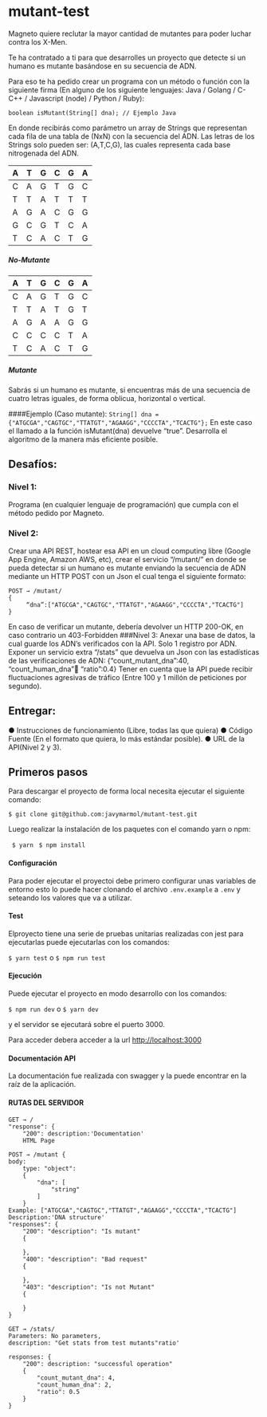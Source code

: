 # mutant-test
Magneto quiere reclutar la mayor cantidad de mutantes para poder luchar contra los X-Men.

Te ha contratado a ti para que desarrolles un proyecto que detecte si un humano es mutante basándose en su secuencia de ADN.

Para eso te ha pedido crear un programa con un método o función con la siguiente firma (En alguno de los siguiente lenguajes: Java / Golang / C-C++ / Javascript (node) / Python / Ruby):

`boolean isMutant(String[] dna); // Ejemplo Java`

En donde recibirás como parámetro un array de Strings que representan cada fila de una tabla de (NxN) con la secuencia del ADN. Las letras de los Strings solo pueden ser: (A,T,C,G), las cuales representa cada base nitrogenada del ADN.

| A | T | G | C | G | A |   
|---|---|---|---|---|---|   
| C | A | G | T | G | C |   
| T | T | A | T | T | T |   
| A | G | A | C | G | G |   
| G | C | G | T | C | A |   
| T | C | A | C | T | G |   

##### No-Mutante 

| A | T | G | C | G | A |
|---|---|---|---|---|---|
| C | A | G | T | G | C |
| T | T | A | T | G | T |
| A | G | A | A | G | G |
| C | C | C | C | T | A |
| T | C | A | C | T | G |

##### Mutante
Sabrás si un humano es mutante, si encuentras ​más de una secuencia de cuatro letras
iguales,​ de forma oblicua, horizontal o vertical.

####Ejemplo (Caso mutante):
`String[] dna = {"ATGCGA","CAGTGC","TTATGT","AGAAGG","CCCCTA","TCACTG"};` 
En este caso el llamado a la función isMutant(dna) devuelve “true”.
Desarrolla el algoritmo de la manera más eficiente posible.
                                                                                                                                                 
## Desafíos:
### Nivel 1:
Programa (en cualquier lenguaje de programación) que cumpla con el método pedido por Magneto.
### Nivel 2:
Crear una API REST, hostear esa API en un cloud computing libre (Google App Engine, Amazon AWS, etc), crear el servicio “/mutant/” en donde se pueda detectar si un humano es mutante enviando la secuencia de ADN mediante un HTTP POST con un Json el cual tenga el siguiente formato:

```
POST → /mutant/
{
     “dna”:["ATGCGA","CAGTGC","TTATGT","AGAAGG","CCCCTA","TCACTG"] 
}
```
En caso de verificar un mutante, debería devolver un HTTP 200-OK, en caso contrario un 403-Forbidden
###Nivel 3:
Anexar una base de datos, la cual guarde los ADN’s verificados con la API.
Solo 1 registro por ADN.
Exponer un servicio extra “/stats” que devuelva un Json con las estadísticas de las verificaciones de ADN: {“count_mutant_dna”:40, “count_human_dna”:100: “ratio”:0.4}
Tener en cuenta que la API puede recibir fluctuaciones agresivas de tráfico (Entre 100 y 1 millón de peticiones por segundo).
## Entregar:
● Instrucciones de funcionamiento (Libre, todas las que quiera)
● Código Fuente (En el formato que quiera, lo más estándar posible). 
● URL de la API(Nivel 2 y 3).

## Primeros pasos
Para descargar el proyecto de forma local necesita ejecutar el siguiente comando: 

``$ git clone git@github.com:javymarmol/mutant-test.git`` 

Luego realizar la instalación de los paquetes con el comando yarn o npm:

`` $ yarn``
`` $ npm install``

#### Configuración

Para poder ejecutar el proyectoi debe primero configurar unas variables de entorno esto lo puede hacer clonando el archivo `.env.example` a `.env` y seteando los valores que va a utilizar.


#### Test

Elproyecto tiene una serie de pruebas unitarias realizadas con jest para ejecutarlas puede ejecutarlas con los comandos:

``$ yarn test``
o
``$ npm run test``

#### Ejecución

Puede ejecutar el proyecto en modo desarrollo con los comandos:

``$ npm run dev``
o
``$ yarn dev``

y el servidor se ejecutará sobre el puerto 3000.

Para acceder debera acceder a la url [http://localhost:3000](http://localhost:3000)


#### Documentación API

La documentación fue realizada con swagger y la puede encontrar en la raíz de la aplicación.


#### RUTAS DEL SERVIDOR

```
GET → / 
"response": {
    "200": description:'Documentation'
    HTML Page

```
```
POST → /mutant {
body:
    type: "object":
    {
        "dna": [
            "string"
        ]
    }
Example: ["ATGCGA","CAGTGC","TTATGT","AGAAGG","CCCCTA","TCACTG"]
Description:'DNA structure'
"responses": {
    "200": "description": "Is mutant"
    {
        
    },
    "400": "description": "Bad request"
    {
        
    },
    "403": "description": "Is not Mutant"
    {
        
    }
}

```
```
GET → /stats/
Parameters: No parameters,
description: "Get stats from test mutants"ratio'

responses: {
    "200": description: "successful operation"
    {
        "count_mutant_dna": 4,
        "count_human_dna": 2,
        "ratio": 0.5
    }
}
```

